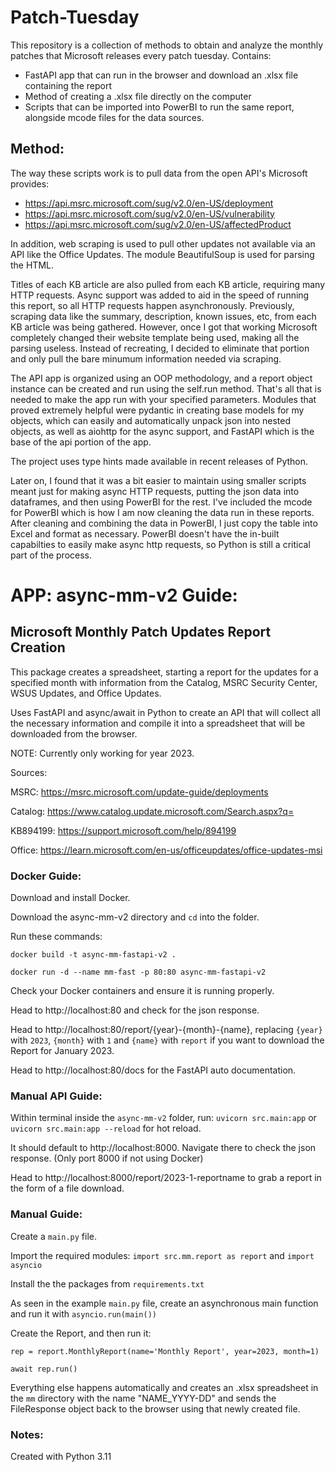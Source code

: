 # Patch-Tuesday

This repository is a collection of methods to obtain and analyze the monthly patches that Microsoft releases every patch tuesday.
Contains:
- FastAPI app that can run in the browser and download an .xlsx file containing the report
- Method of creating a .xlsx file directly on the computer
- Scripts that can be imported into PowerBI to run the same report, alongside mcode files for the data sources.

## Method:

The way these scripts work is to pull data from the open API's Microsoft provides: 
- https://api.msrc.microsoft.com/sug/v2.0/en-US/deployment
- https://api.msrc.microsoft.com/sug/v2.0/en-US/vulnerability
- https://api.msrc.microsoft.com/sug/v2.0/en-US/affectedProduct

In addition, web scraping is used to pull other updates not available via an API like the Office Updates. The module BeautifulSoup is used for parsing the HTML.

Titles of each KB article are also pulled from each KB article, requiring many HTTP requests. Async support was added to aid in the speed of running this report, so all HTTP requests happen asynchronously. Previously, scraping data like the summary, description, known issues, etc, from each KB article was being gathered. However, once I got that working Microsoft completely changed their website template being used, making all the parsing useless. Instead of recreating, I decided to eliminate that portion and only pull the bare minumum information needed via scraping.

The API app is organized using an OOP methodology, and a report object instance can be created and run using the self.run method. That's all that is needed to make the app run with your specified parameters. Modules that proved extremely helpful were pydantic in creating base models for my objects, which can easily and automatically unpack json into nested objects, as well as aiohttp for the async support, and FastAPI which is the base of the api portion of the app.

The project uses type hints made available in recent releases of Python.

Later on, I found that it was a bit easier to maintain using smaller scripts meant just for making async HTTP requests, putting the json data into dataframes, and then using PowerBI for the rest. I've included the mcode for PowerBI which is how I am now cleaning the data run in these reports. After cleaning and combining the data in PowerBI, I just copy the table into Excel and format as necessary. PowerBI doesn't have the in-built capabilties to easily make async http requests, so Python is still a critical part of the process.

# APP: async-mm-v2 Guide:

## Microsoft Monthly Patch Updates Report Creation
This package creates a spreadsheet, starting a report for the updates for a specified month with information from the Catalog, MSRC Security Center, WSUS Updates, and Office Updates.

Uses FastAPI and async/await in Python to create an API that will collect all the necessary information and compile it into a spreadsheet that will be downloaded from the browser. 

NOTE: Currently only working for year 2023.

Sources:

MSRC: https://msrc.microsoft.com/update-guide/deployments

Catalog: https://www.catalog.update.microsoft.com/Search.aspx?q=

KB894199: https://support.microsoft.com/help/894199

Office: https://learn.microsoft.com/en-us/officeupdates/office-updates-msi


### Docker Guide:

Download and install Docker.

Download the async-mm-v2 directory and `cd` into the folder.

Run these commands:

`docker build -t async-mm-fastapi-v2 .`

`docker run -d --name mm-fast -p 80:80 async-mm-fastapi-v2`

Check your Docker containers and ensure it is running properly.

Head to http://localhost:80 and check for the json response.

Head to http://localhost:80/report/{year}-{month}-{name}, replacing `{year}` with `2023`, `{month}` with `1` and `{name}` with `report` if you want to download the Report for January 2023.

Head to http://localhost:80/docs for the FastAPI auto documentation.


### Manual API Guide:

Within terminal inside the `async-mm-v2` folder, run: `uvicorn src.main:app` or `uvicorn src.main:app --reload` for hot reload.

It should default to http://localhost:8000. Navigate there to check the json response. (Only port 8000 if not using Docker)

Head to  http://localhost:8000/report/2023-1-reportname to  grab a  report in the form of a file download.

### Manual Guide:

Create a `main.py` file.

Import the required modules: `import src.mm.report as report` and `import asyncio`

Install the the packages from `requirements.txt`

As seen in the example `main.py` file, create an asynchronous main function and run it with `asyncio.run(main())`

Create the Report, and then run it:

`rep = report.MonthlyReport(name='Monthly Report', year=2023, month=1)`

`await rep.run()`

Everything else happens automatically and creates an .xlsx spreadsheet in the `mm` directory with the name "NAME_YYYY-DD" and sends the FileResponse object back to the browser using that newly created file.

### Notes:

Created with Python 3.11
